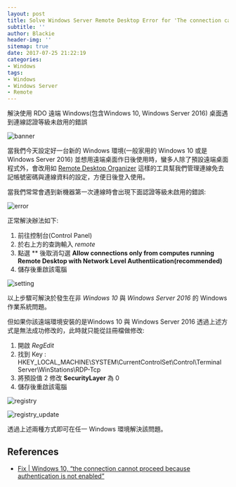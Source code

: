 ```yaml
---
layout: post
title: Solve Windows Server Remote Desktop Error for 'The connection cannot proceed because authentication is not enable and the remote computer requires that authentication be enabled to connect'
subtitle: ''
author: Blackie
header-img: ''
sitemap: true
date: 2017-07-25 21:22:19
categories:
- Windows
tags:
- Windows
- Windows Server
- Remote
---
```


解決使用 RDO 遠端  Windows(包含Windows 10, Windows Server 2016) 桌面遇到連線認證等級未啟用的錯誤

<!-- More -->

![banner](banner.png)

當我們今天設定好一台新的 Windows 環境(一般家用的 Windows 10 或是 Windows Server 2016) 並想用遠端桌面作日後使用時，蠻多人除了預設遠端桌面程式外，會改用如 [Remote Desktop Organizer](http://www.azofreeware.com/2010/06/remote-desktop-organizer-142.html) 這樣的工具幫我們管理連線免去記帳號密碼與連線資料的設定，方便日後登入使用。

當我們常常會遇到新機器第一次連線時會出現下面認證等級未啟用的錯誤:

![error](error.png)

正常解決辦法如下:

1. 前往控制台(Control Panel)
2. 於右上方的查詢輸入 *remote* 
3. 點選 ** 後取消勾選 **Allow connections only from computes running Remote Desktop with Network Level Authentiication(recommended)**
4. 儲存後重啟該電腦

![setting](setting.png)

以上步驟可解決於發生在非 *Windows 10* 與 *Windows Server 2016* 的 Windows 作業系統問題。

但如果你該遠端環境安裝的是Windows 10 與 Windows Server 2016 透過上述方式是無法成功修改的，此時就只能從註冊檔做修改:

1. 開啟 *RegEdit*
2. 找到 Key : HKEY_LOCAL_MACHINE\SYSTEM\CurrentControlSet\Control\Terminal Server\WinStations\RDP-Tcp
3. 將預設值 2 修改 **SecurityLayer** 為 0
4. 儲存後重啟該電腦

![registry](registry.png)

![registry_update](registry_update.png)

透過上述兩種方式即可在任一 Windows 環境解決該問題。

## References ##
- [Fix | Windows 10, “the connection cannot proceed because authentication is not enabled”](https://digitaljive.wordpress.com/2015/07/21/fix-windows-10-the-connection-cannot-proceed-because-authentication-is-not-enabled/)